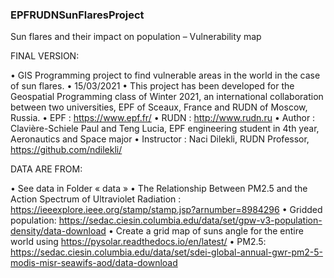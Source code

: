 ### EPFRUDNSunFlaresProject
Sun flares and their impact on population – Vulnerability map 

FINAL VERSION:

• GIS Programming project to find vulnerable areas in the world in the case of sun flares. 
• 15/03/2021
• This project has been developed for the Geospatial Programming class of Winter 2021, an international collaboration between two universities, EPF of Sceaux, France and RUDN of Moscow, Russia.
• EPF : https://www.epf.fr/
• RUDN : http://www.rudn.ru
• Author : Clavière-Schiele Paul and Teng Lucia, EPF engineering student in 4th year, Aeronautics and Space major
• Instructor : Naci Dilekli, RUDN Professor, https://github.com/ndilekli/

DATA ARE FROM:

• See data in Folder « data »
• The Relationship Between PM2.5 and the Action
Spectrum of Ultraviolet Radiation : https://ieeexplore.ieee.org/stamp/stamp.jsp?arnumber=8984296
•	Gridded population: https://sedac.ciesin.columbia.edu/data/set/gpw-v3-population-density/data-download
•	Create a grid map of suns angle for the entire world using https://pysolar.readthedocs.io/en/latest/
• PM2.5: https://sedac.ciesin.columbia.edu/data/set/sdei-global-annual-gwr-pm2-5-modis-misr-seawifs-aod/data-download
